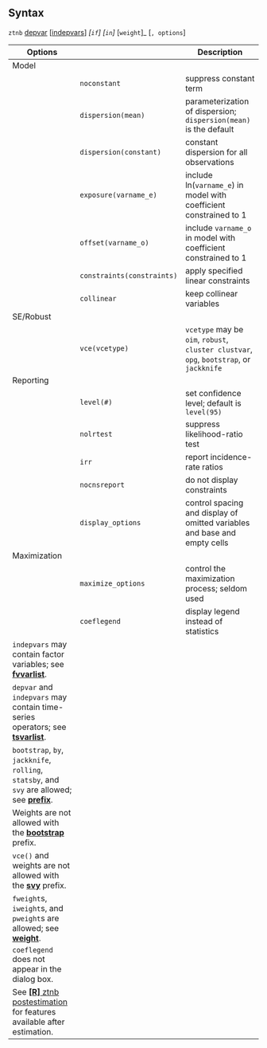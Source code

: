 ## Syntax

`ztnb`
[depvar](http://www.stata.com/help.cgi?depvar)
\[[indepvars](http://www.stata.com/help.cgi?indepvars)\]
_\[`if`\] \[`in`\]_ <span
class="command">\[`weight`\]_ \[`, options`\]

| Options                                                                                                                                                                      |                                  | Description                                                                                |
|------------------------------------------------------------------------------------------------------------------------------------------------------------------------------|----------------------------------|--------------------------------------------------------------------------------------------|
| Model                                                                                                                                                                        |                                  |                                                                                            |
|                                                                                                                                                                              | `noconstant`                     | suppress constant term                                                                     |
|                                                                                                                                                                              | `dispersion(mean)`         | parameterization of dispersion; `dispersion(mean)` is the default                          |
|                                                                                                                                                                              | `dispersion(constant)`     | constant dispersion for all observations                                                   |
|                                                                                                                                                                              | `exposure(varname_e)`            | include ln(`varname_e`) in model with coefficient constrained to 1                         |
|                                                                                                                                                                              | `offset(varname_o)`              | include `varname_o` in model with coefficient constrained to 1                             |
|                                                                                                                                                                              | `constraints(constraints)` | apply specified linear constraints                                                         |
|                                                                                                                                                                              | `collinear`                      | keep collinear variables                                                                   |
| SE/Robust                                                                                                                                                                    |                                  |                                                                                            |
|                                                                                                                                                                              | `vce(vcetype)`                   | `vcetype` may be `oim`, `robust`, `cluster clustvar`, `opg`, `bootstrap`, or `jackknife` |
| Reporting                                                                                                                                                                    |                                  |                                                                                            |
|                                                                                                                                                                              | `level(#)`                       | set confidence level; default is `level(95)`                                               |
|                                                                                                                                                                              | `nolrtest`                       | suppress likelihood-ratio test                                                             |
|                                                                                                                                                                              | `irr`                            | report incidence-rate ratios                                                               |
|                                                                                                                                                                              | `nocnsreport`                    | do not display constraints                                                                 |
|                                                                                                                                                                              | `display_options`                | control spacing and display of omitted variables and base and empty cells                  |
| Maximization                                                                                                                                                                 |                                  |                                                                                            |
|                                                                                                                                                                              | `maximize_options`               | control the maximization process; seldom used                                              |
|                                                                                                                                                                              | `coeflegend`                     | display legend instead of statistics                                                       |
| `indepvars` may contain factor variables; see [<strong>fvvarlist</strong>](http://www.stata.com/help.cgi?fvvarlist).                              |                                  |                                                                                            |
| `depvar` and `indepvars` may contain time-series operators; see [<strong>tsvarlist</strong>](http://www.stata.com/help.cgi?tsvarlist).            |                                  |                                                                                            |
| `bootstrap`, `by`, `jackknife`, `rolling`, `statsby`, and `svy` are allowed; see [<strong>prefix</strong>](http://www.stata.com/help.cgi?prefix). |                                  |                                                                                            |
| Weights are not allowed with the [<strong>bootstrap</strong>](http://www.stata.com/help.cgi?bootstrap) prefix.                                    |                                  |                                                                                            |
| `vce()` and weights are not allowed with the [<strong>svy</strong>](http://www.stata.com/help.cgi?svy) prefix.                                    |                                  |                                                                                            |
| `fweight`s, `iweight`s, and `pweight`s are allowed; see [<strong>weight</strong>](http://www.stata.com/help.cgi?weight).                          |                                  |                                                                                            |
| `coeflegend` does not appear in the dialog box.                                                                                                                              |                                  |                                                                                            |
| See [<strong>[R]</strong> ztnb postestimation](http://www.stata.com/help.cgi?ztnb_postestimation) for features available after estimation.        |                                  |                                                                                            |
